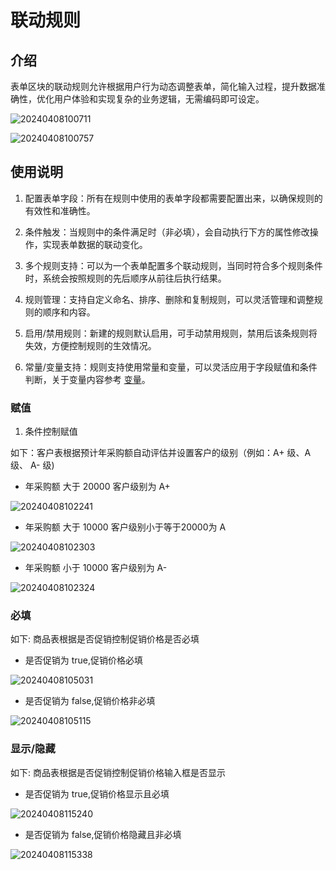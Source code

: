 # 联动规则

## 介绍

表单区块的联动规则允许根据用户行为动态调整表单，简化输入过程，提升数据准确性，优化用户体验和实现复杂的业务逻辑，无需编码即可设定。

![20240408100711](https://static-docs.nocobase.com/20240408100711.png)

![20240408100757](https://static-docs.nocobase.com/20240408100757.png)

## 使用说明

1. 配置表单字段：所有在规则中使用的表单字段都需要配置出来，以确保规则的有效性和准确性。

2. 条件触发：当规则中的条件满足时（非必填），会自动执行下方的属性修改操作，实现表单数据的联动变化。

3. 多个规则支持：可以为一个表单配置多个联动规则，当同时符合多个规则条件时，系统会按照规则的先后顺序从前往后执行结果。

4. 规则管理：支持自定义命名、排序、删除和复制规则，可以灵活管理和调整规则的顺序和内容。

5. 启用/禁用规则：新建的规则默认启用，可手动禁用规则，禁用后该条规则将失效，方便控制规则的生效情况。

6. 常量/变量支持：规则支持使用常量和变量，可以灵活应用于字段赋值和条件判断，关于变量内容参考 [变量](/handbook/ui/variables)。

### 赋值

1. 条件控制赋值

如下：客户表根据预计年采购额自动评估并设置客户的级别（例如：A+ 级、A 级、 A- 级)

- 年采购额 大于 20000 客户级别为 A+

![20240408102241](https://static-docs.nocobase.com/20240408102241.png)

- 年采购额 大于 10000 客户级别小于等于20000为 A

![20240408102303](https://static-docs.nocobase.com/20240408102303.png)

- 年采购额 小于 10000 客户级别为 A-

![20240408102324](https://static-docs.nocobase.com/20240408102324.png)

### 必填

如下: 商品表根据是否促销控制促销价格是否必填

- 是否促销为 true,促销价格必填

![20240408105031](https://static-docs.nocobase.com/20240408105031.png)

- 是否促销为 false,促销价格非必填

![20240408105115](https://static-docs.nocobase.com/20240408105115.png)

### 显示/隐藏

如下: 商品表根据是否促销控制促销价格输入框是否显示

- 是否促销为 true,促销价格显示且必填

![20240408115240](https://static-docs.nocobase.com/20240408115240.png)

- 是否促销为 false,促销价格隐藏且非必填

![20240408115338](https://static-docs.nocobase.com/20240408115338.png)